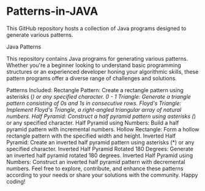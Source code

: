 # Patterns-in-JAVA
This GitHub repository hosts a collection of Java programs designed to generate various patterns.

Java Patterns

This repository contains Java programs for generating various patterns. Whether you're a beginner looking to understand basic programming structures or an experienced developer honing your algorithmic skills, these pattern programs offer a diverse range of challenges and solutions.

Patterns Included:
Rectangle Pattern: Create a rectangle pattern using asterisks (*) or any specified character.
0 - 1 Triangle: Generate a triangle pattern consisting of 0s and 1s in consecutive rows.
Floyd's Triangle: Implement Floyd's Triangle, a right-angled triangular array of natural numbers.
Half Pyramid: Construct a half pyramid pattern using asterisks (*) or any specified character.
Half Pyramid using Numbers: Build a half pyramid pattern with incremental numbers.
Hollow Rectangle: Form a hollow rectangle pattern with the specified width and height.
Inverted Half Pyramid: Create an inverted half pyramid pattern using asterisks (*) or any specified character.
Inverted Half Pyramid Rotated 180 Degrees: Generate an inverted half pyramid rotated 180 degrees.
Inverted Half Pyramid using Numbers: Construct an inverted half pyramid pattern with decremental numbers.
Feel free to explore, contribute, and enhance these patterns according to your needs or share your solutions with the community. Happy coding!
